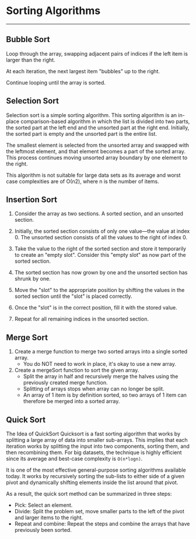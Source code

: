 # Sorting Algorithms
---

## Bubble Sort

Loop through the array, swapping adjacent pairs of indices if the left item is larger than the right.

At each iteration, the next largest item "bubbles" up to the right.

Continue looping until the array is sorted.

## Selection Sort

Selection sort is a simple sorting algorithm. This sorting algorithm is an in-place comparison-based algorithm in which the list is divided into two parts, the sorted part at the left end and the unsorted part at the right end. Initially, the sorted part is empty and the unsorted part is the entire list.

The smallest element is selected from the unsorted array and swapped with the leftmost element, and that element becomes a part of the sorted array. This process continues moving unsorted array boundary by one element to the right.

This algorithm is not suitable for large data sets as its average and worst case complexities are of Ο(n2), where n is the number of items.

## Insertion Sort

1. Consider the array as two sections. A sorted section, and an unsorted section.
   
2. Initially, the sorted section consists of only one value—the value at index 0. The unsorted section consists of all the values to the right of index 0.
3. Take the value to the right of the sorted section and store it temporarily to create an "empty slot". Consider this "empty slot" as now part of the sorted section.
4. The sorted section has now grown by one and the unsorted section has shrunk by one.
5. Move the "slot" to the appropriate position by shifting the values in the sorted section until the "slot" is placed correctly.
6. Once the "slot" is in the correct position, fill it with the stored value.
7. Repeat for all remaining indices in the unsorted section.

## Merge Sort

1. Create a merge function to merge two sorted arrays into a single sorted array.
   - You do NOT need to work in place, it's okay to use a new array.
2. Create a mergeSort function to sort the given array.
   - Split the array in half and recursively merge the halves using the previously created merge function.
   - Splitting of arrays stops when array can no longer be split.
   - An array of 1 item is by definition sorted, so two arrays of 1 item can therefore be merged into a sorted array.

## Quick Sort
The Idea of QuickSort
Quicksort is a fast sorting algorithm that works by splitting a large array of data into smaller sub-arrays. This implies that each iteration works by splitting the input into two components, sorting them, and then recombining them. For big datasets, the technique is highly efficient since its average and best-case complexity is `O(n*logn)`.

It is one of the most effective general-purpose sorting algorithms available today. It works by recursively sorting the sub-lists to either side of a given pivot and dynamically shifting elements inside the list around that pivot.

As a result, the quick sort method can be summarized in three steps:

- Pick: Select an element.
- Divide: Split the problem set, move smaller parts to the left of the pivot and larger items to the right.
- Repeat and combine: Repeat the steps and combine the arrays that have previously been sorted.